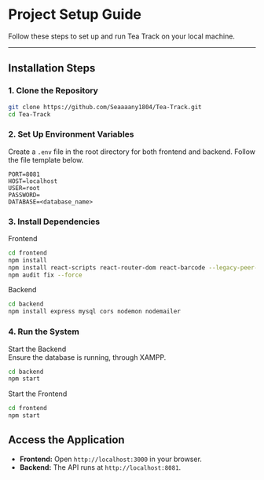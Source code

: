 # Project Setup Guide

Follow these steps to set up and run Tea Track on your local machine.

---

## Installation Steps

### 1. Clone the Repository
```bash
git clone https://github.com/Seaaaany1804/Tea-Track.git
cd Tea-Track
```

### 2. Set Up Environment Variables
Create a `.env` file in the root directory for both frontend and backend. Follow the file template below.

```env
PORT=8081
HOST=localhost
USER=root
PASSWORD=
DATABASE=<database_name>
```
### 3. Install Dependencies

Frontend

```bash
cd frontend
npm install
npm install react-scripts react-router-dom react-barcode --legacy-peer-deps
npm audit fix --force
```

Backend

```bash
cd backend
npm install express mysql cors nodemon nodemailer
```

### 4. Run the System

Start the Backend\
Ensure the database is running, through XAMPP.

```bash
cd backend
npm start
```

Start the Frontend

```bash
cd frontend
npm start
```

## Access the Application

- **Frontend:** Open `http://localhost:3000` in your browser.
- **Backend:** The API runs at `http://localhost:8081`.

